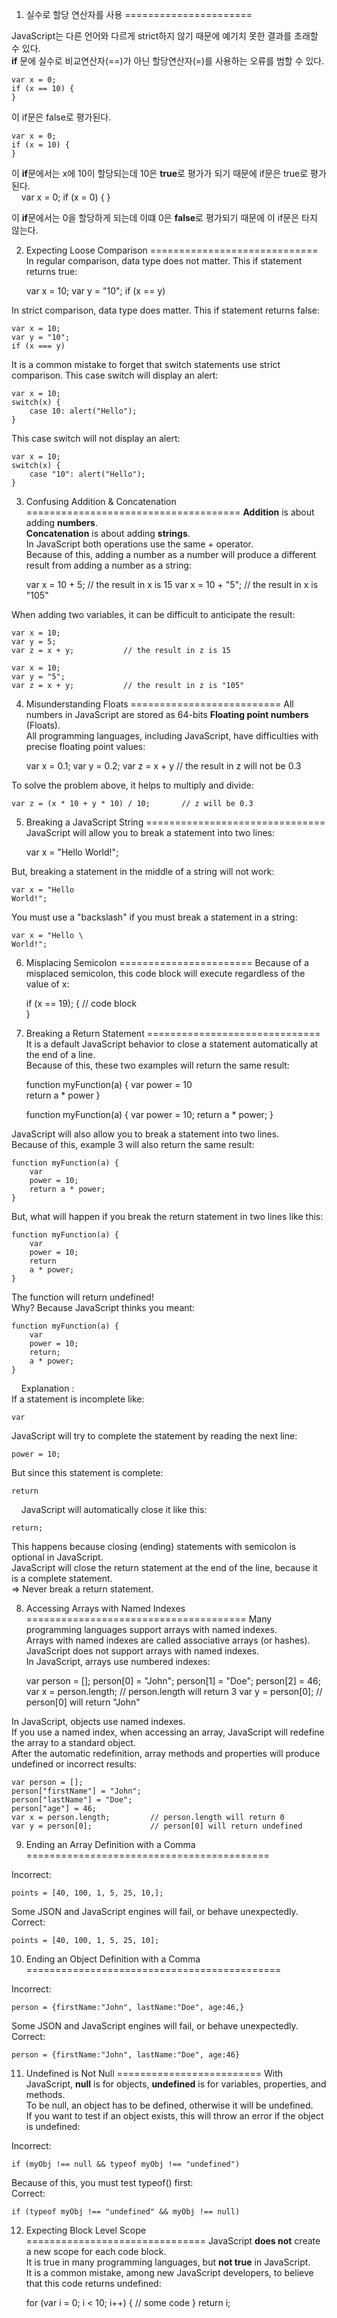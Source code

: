 1. 실수로 할당 연산자를 사용 
======================

JavaScript는 다른 언어와 다르게 strict하지 않기 때문에 예기치 못한 결과를 초래할 수 있다.  
**if** 문에 실수로 비교연산자(==)가 아닌 할당연산자(=)를 사용하는 오류를 범할 수 있다.

    var x = 0;
    if (x == 10) {
    }

이 if문은 false로 평가된다.

    var x = 0;
    if (x = 10) {
    }

이 **if**문에서는 x에 10이 할당되는데 10은 **true**로 평가가 되기 때문에 if문은 true로 평가된다.  
    
    var x = 0;
    if (x = 0) {
    }

이 **if**문에서는 0을 할당하게 되는데 이떄 0은 **false**로 평가되기 때문에 이 if문은 타지 않는다.

2. Expecting Loose Comparison
=============================
In regular comparison, data type does not matter. This if statement returns true:

    var x = 10;
    var y = "10";
    if (x == y)

In strict comparison, data type does matter. This if statement returns false:

    var x = 10;
    var y = "10";
    if (x === y)

It is a common mistake to forget that switch statements use strict comparison.
This case switch will display an alert:

    var x = 10;
    switch(x) {
        case 10: alert("Hello");
    }

This case switch will not display an alert:

    var x = 10;
    switch(x) {
        case "10": alert("Hello");
    }

3. Confusing Addition & Concatenation
=====================================
**Addition** is about adding **numbers**.  
**Concatenation** is about adding **strings**.  
In JavaScript both operations use the same + operator.  
Because of this, adding a number as a number will produce a different result from adding a number as a string:

    var x = 10 + 5;          // the result in x is 15
    var x = 10 + "5";        // the result in x is "105"

When adding two variables, it can be difficult to anticipate the result:

    var x = 10;
    var y = 5;
    var z = x + y;           // the result in z is 15
    
    var x = 10;
    var y = "5";
    var z = x + y;           // the result in z is "105"

4. Misunderstanding Floats
==========================
All numbers in JavaScript are stored as 64-bits **Floating point numbers** (Floats).  
All programming languages, including JavaScript, have difficulties with precise floating point values:

    var x = 0.1;
    var y = 0.2;
    var z = x + y            // the result in z will not be 0.3
    
To solve the problem above, it helps to multiply and divide:

    var z = (x * 10 + y * 10) / 10;       // z will be 0.3
    
5. Breaking a JavaScript String
===============================
JavaScript will allow you to break a statement into two lines:

    var x =
    "Hello World!";

But, breaking a statement in the middle of a string will not work:

    var x = "Hello
    World!";

You must use a "backslash" if you must break a statement in a string:     

    var x = "Hello \
    World!";

6. Misplacing Semicolon
=======================
Because of a misplaced semicolon, this code block will execute regardless of the value of x:

    if (x == 19);
    {
        // code block  
    }
    
7. Breaking a Return Statement
==============================
It is a default JavaScript behavior to close a statement automatically at the end of a line.  
Because of this, these two examples will return the same result:

    function myFunction(a) {
        var power = 10  
        return a * power
    }
    
    function myFunction(a) {
        var power = 10;
        return a * power;
    }   

JavaScript will also allow you to break a statement into two lines.  
Because of this, example 3 will also return the same result:

    function myFunction(a) {
        var
        power = 10;  
        return a * power;
    }

But, what will happen if you break the return statement in two lines like this:

    function myFunction(a) {
        var
        power = 10;  
        return
        a * power;
    }

The function will return undefined!  
Why? Because JavaScript thinks you meant:
    
    function myFunction(a) {
        var
        power = 10;  
        return;
        a * power;
    }
    
Explanation :  
If a statement is incomplete like:

    var

JavaScript will try to complete the statement by reading the next line:

    power = 10;

But since this statement is complete:

    return
    
JavaScript will automatically close it like this:

    return;
    
This happens because closing (ending) statements with semicolon is optional in JavaScript.  
JavaScript will close the return statement at the end of the line, because it is a complete statement.  
=> Never break a return statement.

8. Accessing Arrays with Named Indexes
======================================
Many programming languages support arrays with named indexes.  
Arrays with named indexes are called associative arrays (or hashes).  
JavaScript does not support arrays with named indexes.  
In JavaScript, arrays use numbered indexes:

    var person = [];
    person[0] = "John";
    person[1] = "Doe";
    person[2] = 46;
    var x = person.length;         // person.length will return 3
    var y = person[0];             // person[0] will return "John"

In JavaScript, objects use named indexes.  
If you use a named index, when accessing an array, JavaScript will redefine the array to a standard object.  
After the automatic redefinition, array methods and properties will produce undefined or incorrect results:

    var person = [];
    person["firstName"] = "John";
    person["lastName"] = "Doe";
    person["age"] = 46;
    var x = person.length;         // person.length will return 0
    var y = person[0];             // person[0] will return undefined
    
9. Ending an Array Definition with a Comma
==========================================
    
Incorrect:

    points = [40, 100, 1, 5, 25, 10,];

Some JSON and JavaScript engines will fail, or behave unexpectedly.
Correct:

    points = [40, 100, 1, 5, 25, 10];
    
10. Ending an Object Definition with a Comma
============================================

Incorrect:

    person = {firstName:"John", lastName:"Doe", age:46,}

Some JSON and JavaScript engines will fail, or behave unexpectedly.    
Correct:

    person = {firstName:"John", lastName:"Doe", age:46}
    
11. Undefined is Not Null
=========================
With JavaScript, **null** is for objects, **undefined** is for variables, properties, and methods.  
To be null, an object has to be defined, otherwise it will be undefined.  
If you want to test if an object exists, this will throw an error if the object is undefined:

Incorrect:

    if (myObj !== null && typeof myObj !== "undefined") 

Because of this, you must test typeof() first:  
Correct:

    if (typeof myObj !== "undefined" && myObj !== null) 
    
12. Expecting Block Level Scope
===============================
JavaScript **does not** create a new scope for each code block.  
It is true in many programming languages, but **not true** in JavaScript.  
It is a common mistake, among new JavaScript developers, to believe that this code returns undefined:

    for (var i = 0; i < 10; i++) {
        // some code
    }
    return i;
